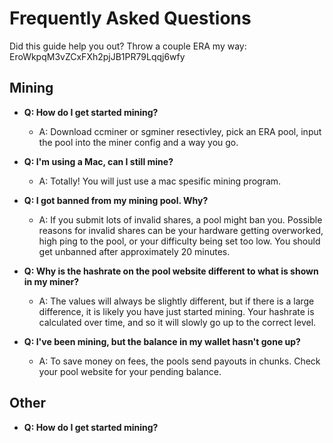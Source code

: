 # Frequently Asked Questions
Did this guide help you out? Throw a couple ERA my way: EroWkpqM3vZCxFXh2pjJB1PR79Lqqj6wfy
## Mining
- **Q: How do I get started mining?**
	- A: Download ccminer or sgminer resectivley, pick an ERA pool, input the pool into the miner config and a way you go.
	
- **Q: I'm using a Mac, can I still mine?**
	- A: Totally! You will just use a mac spesific mining program.
	
- **Q: I got banned from my mining pool. Why?**
	- A: If you submit lots of invalid shares, a pool might ban you. Possible reasons for invalid shares can be your hardware getting overworked, high ping to the pool, or your difficulty being set too low. You should get unbanned after approximately 20 minutes.
	
- **Q: Why is the hashrate on the pool website different to what is shown in my miner?**
	- A: The values will always be slightly different, but if there is a large difference, it is likely you have just started mining. Your hashrate is calculated over time, and so it will slowly go up to the correct level.
	
- **Q: I've been mining, but the balance in my wallet hasn't gone up?**
	- A: To save money on fees, the pools send payouts in chunks. Check your pool website for your pending balance.
	
## Other
- **Q: How do I get started mining?**
